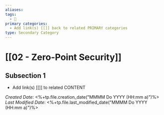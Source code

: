 ```yaml
---
aliases: 
tags:
  - 🥈
primary categories:
  - Add link(s) [[]] back to related PRIMARY categories
type: Secondary Category
---
```

# [[02 - Zero-Point Security]]

## Subsection 1
* Add link(s) [[]] to related CONTENT

*Created Date*: <%+tp.file.creation_date("MMMM Do YYYY (HH:mm a)")%>
*Last Modified Date*: <%+tp.file.last_modified_date("MMMM Do YYYY (HH:mm a)")%>
